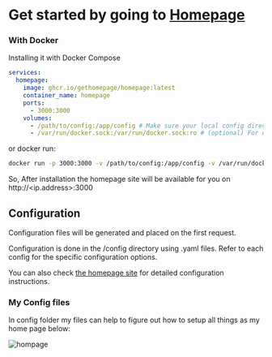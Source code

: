 # Get started by going to [Homepage](https://gethomepage.dev/installation/docker/)

### With Docker

Installing it with Docker Compose
```yaml
services:
  homepage:
    image: ghcr.io/gethomepage/homepage:latest
    container_name: homepage
    ports:
      - 3000:3000
    volumes:
      - /path/to/config:/app/config # Make sure your local config directory exists
      - /var/run/docker.sock:/var/run/docker.sock:ro # (optional) For docker integrations
```
or docker run:

```bash
docker run -p 3000:3000 -v /path/to/config:/app/config -v /var/run/docker.sock:/var/run/docker.sock ghcr.io/gethomepage/homepage:latest
```

So, After installation the homepage site will be available for you on http://<ip.address>:3000

## Configuration

Configuration files will be generated and placed on the first request.

Configuration is done in the /config directory using .yaml files. Refer to each config for
the specific configuration options.

You can also check [the homepage site](http://gethomepage.dev) for detailed configuration instructions.

### My Config files

In config folder my files can help to figure out how to setup all things as my home page below:

![hompage](https://github.com/Dhruvp25/homeserver/assets/71492443/1de94256-1115-4b79-abc4-ceddfea8367a)
